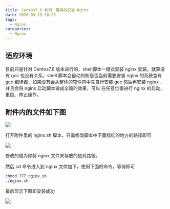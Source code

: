 ```yaml
---
title: Centos7.6 如何一键离线安装 Nginx
date: 2020-03-15 18:25
tags:
  - Nginx
categories:
  - Nginx
---
```


## 适应环境

目前只是针对 Centos7.6 版本进行的，shell脚本一键式安装 nginx 安装，就算没有 gcc 也没有关系，shell 脚本会自动判断是否当前需要安装
nginx 的系统含有 gcc 编译器，如果没有会从整体的软件包中先自行安装 gcc 然后再安装 nginx ，并且会将 nginx 启动脚本做成全局的效果，可以
在任意位置进行 nginx 的启动、重启、停止操作。

## 附件内的文件如下图

![](http://lc-zltjehai.cn-n1.lcfile.com/41106904ca8becd2d2d5/nginx5-1.png)


打开附件里的 nginx.sh 脚本，只需修改脚本中下面标红的地方的路径即可


![](http://lc-zltjehaI.cn-n1.lcfile.com/b9b9edb4e73f8ea951b7/nginx5-2.png)

修改的值为你将 nginx 文件夹存放的绝对路径。

然后 cd 命令进入到 nginx 文件加下，使用下面的命令，等待即可

```bash
chmod 777 nginx.sh
./nginx.sh
```

最后显示下图即安装成功

![](http://lc-zltjehaI.cn-n1.lcfile.com/e178848be6ac002d60e5/nginx5-3.png)